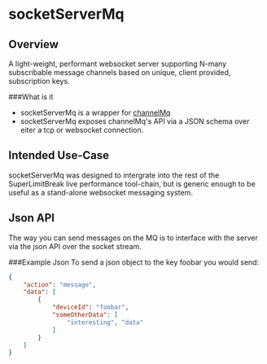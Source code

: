 socketServerMq
==============

Overview
--------
A light-weight, performant websocket server supporting N-many subscribable message channels based on unique, client provided, subscription keys.

###What is it
* socketServerMq is a wrapper for [channelMq](https://github.com/SuperLimitBreak/channelMq)
* socketServerMq exposes channelMq's API via a JSON schema over eiter a tcp or websocket connection.


Intended Use-Case
-----------------
socketServerMq was designed to intergrate into the rest of the SuperLimitBreak live performance tool-chain,
but is generic enough to be useful as a stand-alone websocket messaging system.

Json API
--------
The way you can send messages on the MQ is to interface with the server via the json API over the socket stream.

###Example Json
To send a json object to the key foobar you would send:
```json
{
    "action": "message",
    "data": [
        {
            "deviceId": "foobar",
            "someOtherData": [
                "interesting", "data"
            ]
        }
    ]
}
```
